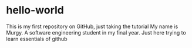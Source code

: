 # hello-world
This is my first repository on GitHub, just taking the tutorial 
My name is Murgy. A software engineering student in my final year. Just here trying to learn essentials of github
